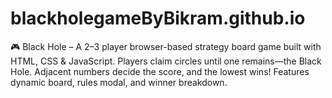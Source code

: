 # blackholegameByBikram.github.io
🎮 Black Hole – A 2–3 player browser-based strategy board game built with HTML, CSS &amp; JavaScript. Players claim circles until one remains—the Black Hole. Adjacent numbers decide the score, and the lowest wins! Features dynamic board, rules modal, and winner breakdown.

